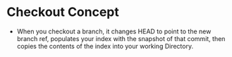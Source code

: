# Checkout Concept

-   When you checkout a branch, it changes HEAD to point to the new branch ref, populates your index with the snapshot of that commit, then copies the contents of the index into your working Directory.
